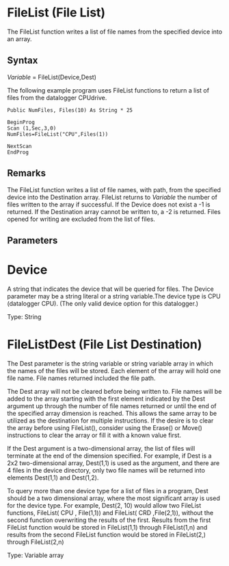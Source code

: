 # FileList (File List)

The FileList function writes a list of file names from the specified device into an array.

## Syntax

_Variable_ = FileList(Device,Dest)

The following example program uses FileList functions to return a list of files from the datalogger CPUdrive.

```
Public NumFiles, Files(10) As String * 25

BeginProg
Scan (1,Sec,3,0)
NumFiles=FileList("CPU",Files(1))

NextScan
EndProg
```

## Remarks

The FileList function writes a list of file names, with path, from the specified device into the Destination array. FileList returns to _Variable_ the number of files written to the array if successful. If the Device does not exist a -1 is returned. If the Destination array cannot be written to, a -2 is returned. Files opened for writing are excluded from the list of files.

## Parameters

# Device

A string that indicates the device that will be queried for files. The Device parameter may be a string literal or a string variable.The device type is CPU (datalogger CPU). (The only valid device option for this datalogger.)

Type: String

# FileListDest (File List Destination)

The Dest parameter is the string variable or string variable array in which the names of the files will be stored. Each element of the array will hold one file name. File names returned included the file path.

The Dest array will not be cleared before being written to. File names will be added to the array starting with the first element indicated by the Dest argument up through the number of file names returned or until the end of the specified array dimension is reached. This allows the same array to be utilized as the destination for multiple instructions. If the desire is to clear the array before using FileList(), consider using the Erase() or Move() instructions to clear the array or fill it with a known value first.

If the Dest argument is a two-dimensional array, the list of files will terminate at the end of the dimension specified. For example, if Dest is a 2x2 two-dimensional array, Dest(1,1) is used as the argument, and there are 4 files in the device directory, only two file names will be returned into elements Dest(1,1) and Dest(1,2).

To query more than one device type for a list of files in a program, Dest should be a two dimensional array, where the most significant array is used for the device type. For example, Dest(2, 10) would allow two FileList functions, FileList( CPU , File(1,1)) and FileList( CRD ,File(2,1)), without the second function overwriting the results of the first. Results from the first FileList function would be stored in FileList(1,1) through FileList(1,n) and results from the second FileList function would be stored in FileList(2,) through FileList(2,n)

Type: Variable array
